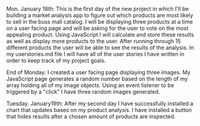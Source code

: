 
Mon. January 18th: This is the first day of the new project in which I'll be building a market analysis app to figure out which products are most likely to sell in the buss mall catalog.  I will be displaying three products at a time on a user facing page and will be asking for the user to vote on the most appealing product.  Using JavaScript I will calculate and store these results as well as display more products to the user.  After running through 15 different products the user will be able to see the results of the analysis.  In my userstories.md file I will have all of the user stories I have written in order to keep track of my project goals.  

End of Monday: I created a user facing page displaying three images.  My JavaScript page generates a random number based on the length of my array holding all of my image objects.  Using an event listener to be triggered by a "click" I have three random images generated.  


Tuesday. January19th: After my second day I have successfully installed a chart that updates bases on my product analysis.  I have installed a button that hides results after a chosen amount of products are inspected.
